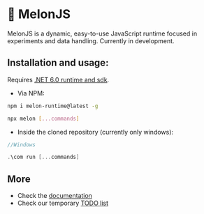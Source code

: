 # 🍈 MelonJS
MelonJS is a dynamic, easy-to-use JavaScript runtime focused in experiments and data handling. Currently in development.

## Installation and usage:

Requires [.NET 6.0 runtime and sdk](https://dotnet.microsoft.com/en-us/download/dotnet/6.0).

- Via NPM:

```bash
npm i melon-runtime@latest -g
```

```bash
npx melon [...commands]
```

- Inside the cloned repository (currently only windows):

```cpp
//Windows

.\com run [...commands]
```

## More

- Check the [documentation](https://github.com/MelonRuntime/MelonJS.Docs)
- Check our temporary [TODO list](https://github.com/MelonRuntime/MelonJS/blob/main/TODO.md)
